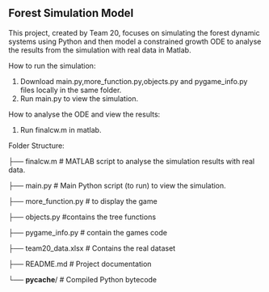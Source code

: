 ## Forest Simulation Model

This project, created by Team 20, focuses on simulating the forest dynamic systems using  Python and then model a constrained growth ODE to analyse the results from the simulation with real data in Matlab.

How to run the simulation:

1. Download main.py,more_function.py,objects.py and pygame_info.py files locally in the same folder.
2. Run main.py to view the simulation.

How to analyse the ODE and view the results:
1. Run finalcw.m in matlab.



Folder Structure:

├── finalcw.m           # MATLAB script to analyse the simulation results with real data.

├── main.py             # Main Python script (to run) to view the simulation.

├── more_function.py    # to display the game

├── objects.py          #contains the tree functions

├── pygame_info.py      # contain the games code

├── team20_data.xlsx    # Contains the real dataset

├── README.md           # Project documentation

└── __pycache__/        # Compiled Python bytecode
